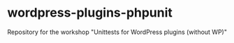 # wordpress-plugins-phpunit
Repository for the workshop "Unittests for WordPress plugins (without WP)"
